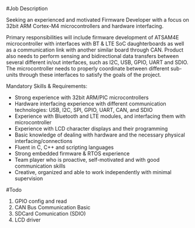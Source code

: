 #Job Description

Seeking an experienced and motivated Firmware Developer with a focus on 32bit ARM Cortex-M4 microcontrollers and hardware interfacing.

Primary responsibilities will include firmware development of ATSAM4E microcontroller with interfaces with BT & LTE SoC daughterboards as well as a communication link with another similar board through CAN. Product also needs to perform sensing and bidirectional data transfers between several different in/out interfaces, such as I2C, USB, GPIO, UART and SDIO. The microcontroller needs to properly coordinate between different sub-units through these interfaces to satisfy the goals of the project.

Mandatory Skills & Requirements:

- Strong experience with 32bit ARM/PIC microcontrollers
- Hardware interfacing experience with different communication technologies: USB, I2C, SPI, GPIO, UART, CAN, and SDIO
- Experience with Bluetooth and LTE modules, and interfacing them with microcontroller
- Experience with LCD character displays and their programming
- Basic knowledge of dealing with hardware and the necessary physical interfacing/connections
- Fluent in C, C++ and scripting languages
- Strong embedded firmware & RTOS experience
- Team player who is proactive, self-motivated and with good communication skills
- Creative, organized and able to work independently with minimal supervision

#Todo
1.	GPIO config and read
2.	CAN Bus Communication Basic
3.  SDCard Comunication (SDIO)
4.	LCD driver

